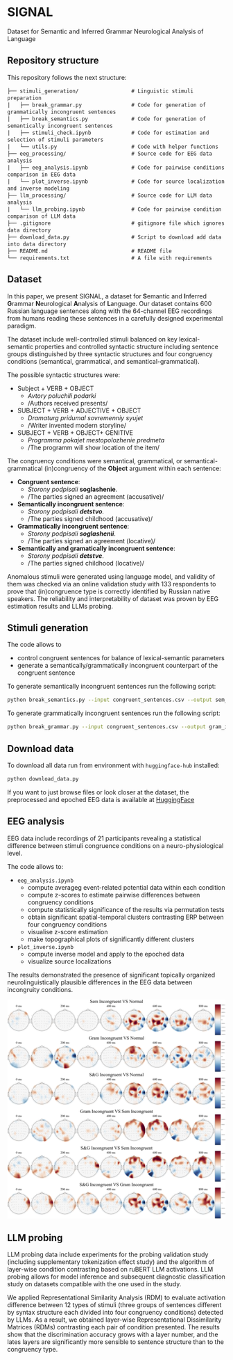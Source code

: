 # SIGNAL
Dataset for Semantic and Inferred Grammar Neurological Analysis of Language

## Repository structure

This repository follows the next structure:
```
├── stimuli_generation/                 # Linguistic stimuli preparation
|   ├── break_grammar.py                # Code for generation of grammatically incongruent sentences  
|   ├── break_semantics.py              # Code for generation of semantically incongruent sentences
|   ├── stimuli_check.ipynb             # Code for estimation and selection of stimuli parameters
|   └── utils.py                        # Code with helper functions                
├── eeg_processing/                     # Source code for EEG data analysis
|   ├── eeg_analysis.ipynb              # Code for pairwise conditions comparison in EEG data
|   └── plot_inverse.ipynb              # Code for source localization and inverse modeling
├── llm_processing/                     # Source code for LLM data analysis
|   └── llm_probing.ipynb               # Code for pairwise condition comparison of LLM data
├── .gitignore                          # gitignore file which ignores data directory
├── download_data.py                    # Script to download add data into data directory
├── README.md                           # README file
└── requirements.txt                    # A file with requirements 
```

## Dataset

In this paper, we present SIGNAL, a dataset for **S**emantic and **I**nferred **G**rammar **N**eurological **A**nalysis of **L**anguage. Our dataset contains 600 Russian language sentences along with the 64-channel EEG recordings from humans reading these sentences in a carefully designed experimental paradigm.

The dataset include well-controlled stimuli balanced on key lexical-semantic properties and controlled syntactic structure including sentence groups distinguished by three syntactic structures and four congruency conditions (semantical, grammatical, and semantical-grammatical).

The possible syntactic structures were:
- Subject + VERB + OBJECT
  - _Avtory poluchili podarki_
  - /Authors received presents/
- SUBJECT + VERB + ADJECTIVE + OBJECT
  - _Dramaturg pridumal sovremenniy syujet_
  - /Writer invented modern storyline/
- SUBJECT + VERB + OBJECT+ GENITIVE
  - _Programma pokajet mestopolozhenie predmeta_
  - /The programm will show location of the item/

The congruency conditions were  semantical, grammatical, or semantical-grammatical (in)congruency of the **Object** argument within each sentence:

- **Congruent sentence**: 
  - *Storony podpisali* **soglashenie**. 
  - /The parties signed an agreement (accusative)/
- **Semantically incongruent sentence**: 
  - *Storony podpisali **detstvo**.* 
  - /The parties signed childhood (accusative)/
- **Grammatically incongruent sentence**: 
  - *Storony podpisali **soglashenii***. 
  - /The parties signed an agreement (locative)/
- **Semantically and gramatically incongruent sentence**: 
  - *Storony podpisali **detstve***. 
  - /The parties signed childhood (locative)/

Anomalous stimuli were generated using language model, and validity of them was checked via an online validation study with 133 respondents to prove that (in)congruence type is correctly identified by Russian native speakers.
The reliability and interpretability of dataset was proven by EEG estimation results and LLMs probing.

## Stimuli generation

The code allows to 
- control congruent sentences for balance of lexical-semantic parameters
- generate a semantically/grammatically incongruent counterpart of the congruent sentence

To generate semantically incongruent sentences run the following script:

```bash
python break_semantics.py --input congruent_sentences.csv --output sem_inconguent.csv
```

To generate grammatically incongruent sentences run the following script:

```bash
python break_grammar.py --input congruent_sentences.csv --output gram_inconguent.csv
```

## Download data

To download all data run from environment with ```huggingface-hub``` installed:
```bash
python download_data.py
```
If you want to just browse files or look closer at the dataset, the preprocessed and epoched EEG data is available at [HuggingFace](https://huggingface.co/datasets/ContributorsSIGNAL/SIGNAL)

## EEG analysis

EEG data include recordings of 21 participants revealing a statistical difference between stimuli congruence conditions on a neuro-physiological level.

The code allows to:
- ```eeg_analysis.ipynb```
  - compute averageg event-related potential data within each condition 
  - compute z-scores to estimate pairwise differences between congruency conditions
  - compute statistically significance of the results via permutation tests
  - obtain significant spatial-temporal clusters contrasting ERP between four congruency conditions
  - visualise z-score estimation 
  - make topographical plots of significantly different clusters
- ```plot_inverse.ipynb```
  - compute inverse model and apply to the epoched data
  - visualize source localizations

The results demonstrated the presence of significant topically organized neurolinguistically plausible differences in the EEG data between incongruity conditions.

![](./EEG_processing/topoplot_incongr-congr.png)

## LLM probing

LLM probing data include experiments for the probing validation study (including supplementary tokenization effect study) and the algorithm of layer-wise condition contrasting based on ruBERT LLM activations. LLM probing allows for model inference and subsequent diagnostic classification study on datasets compatible with the one used in the study. 

We applied Representational Similarity Analysis (RDM) to evaluate activation difference between 12 types of stimuli (three groups of sentences different by syntax structure each divided into four congruency conditions) detected by LLMs. As a result, we obtained layer-wise Representational Dissimilarity Matrices (RDMs) contrasting each pair of condition presented. The results show that the discrimination accuracy grows with a layer number, and the lates layers are significantly more sensible to sentence structure than to the congruency type.

